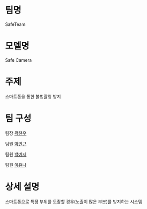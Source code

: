 # 팀명
SafeTeam

# 모델명
Safe Camera

# 주제
스마트폰을 통한 불법촬영 방지 

# 팀 구성
팀장 [곽찬우](https://github.com/kcw32/Hallym_Capston_Safe/blob/kcw32-darknetBranch/README.md)

팀원 [박인근](https://github.com/kcw32/Hallym_Capston_Safe/tree/Parkingeun)

팀원 [백예지](https://github.com/kcw32/Hallym_Capston_Safe/tree/BaekYeji)

팀원 [이유나](https://github.com/kcw32/Hallym_Capston_Safe/tree/YunaLee)

# 상세 설명
스마트폰으로 특정 부위를 도촬할 경우(노출이 많은 부분)를 방지하는 시스템 

